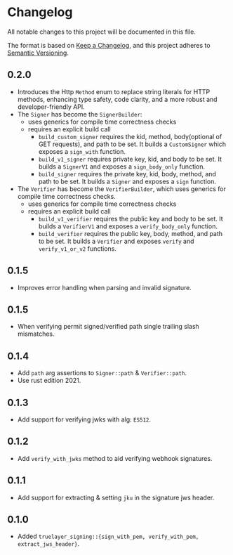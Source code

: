 # Changelog
All notable changes to this project will be documented in this file.

The format is based on [Keep a Changelog](https://keepachangelog.com/en/1.0.0/),
and this project adheres to [Semantic Versioning](https://semver.org/spec/v2.0.0.html).

## 0.2.0
* Introduces the Http `Method` enum to replace string literals for HTTP methods, enhancing type safety, code clarity, and a more robust and developer-friendly API.
* The `Signer` has become the `SignerBuilder`: 
  - uses generics for compile time correctness checks 
  - requires an explicit build call
    - `build_custom_signer` requires the kid, method, body(optional of GET requests), and path to be set. It builds a `CustomSigner` which exposes a `sign_with` function.
    - `build_v1_signer` requires private key, kid, and body to be set. It builds a `SignerV1` and exposes a `sign_body_only` function. 
    - `build_signer` requires the private key, kid, body, method, and path to be set. It builds a `Signer` and exposes a `sign` function.
* The `Verifier` has become the `VerifierBuilder`, which uses generics for compile time correctness checks. 
  - uses generics for compile time correctness checks 
  - requires an explicit build call
    - `build_v1_verifier` requires the public key and body to be set. It builds a `VerifierV1` and exposes a `verify_body_only` function. 
    - `build_verifier` requires the public key, body, method, and path to be set. It builds a `Verifier` and exposes `verify` and `verify_v1_or_v2` functions.

## 0.1.5
* Improves error handling when parsing and invalid signature.

## 0.1.5
* When verifying permit signed/verified path single trailing slash mismatches.

## 0.1.4
* Add `path` arg assertions to `Signer::path` & `Verifier::path`.
* Use rust edition 2021.

## 0.1.3
* Add support for verifying jwks with alg: `ES512`.

## 0.1.2
* Add `verify_with_jwks` method to aid verifying webhook signatures.

## 0.1.1
* Add support for extracting & setting `jku` in the signature jws header.

## 0.1.0
* Added `truelayer_signing::{sign_with_pem, verify_with_pem, extract_jws_header}`.
